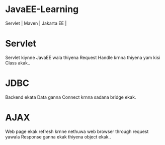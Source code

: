# JavaEE-Learning
Servlet | Maven | Jakarta EE | 

# **Servlet**
Servlet kiynne JavaEE wala thiyena Request Handle krnna thiyena yam kisi Class akak..

# **JDBC**
Backend ekata Data ganna Connect krnna sadana bridge ekak. 

# **AJAX**
Web page ekak refresh krnne nethuwa web browser through request yawala Response ganna ekak thiyena object ekak..